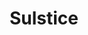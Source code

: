 ---
title: Sulstice
github: https://github.com/Sulstice
mode: light
transition: 1s
score: 85.9
archetype:
- Innovative
---